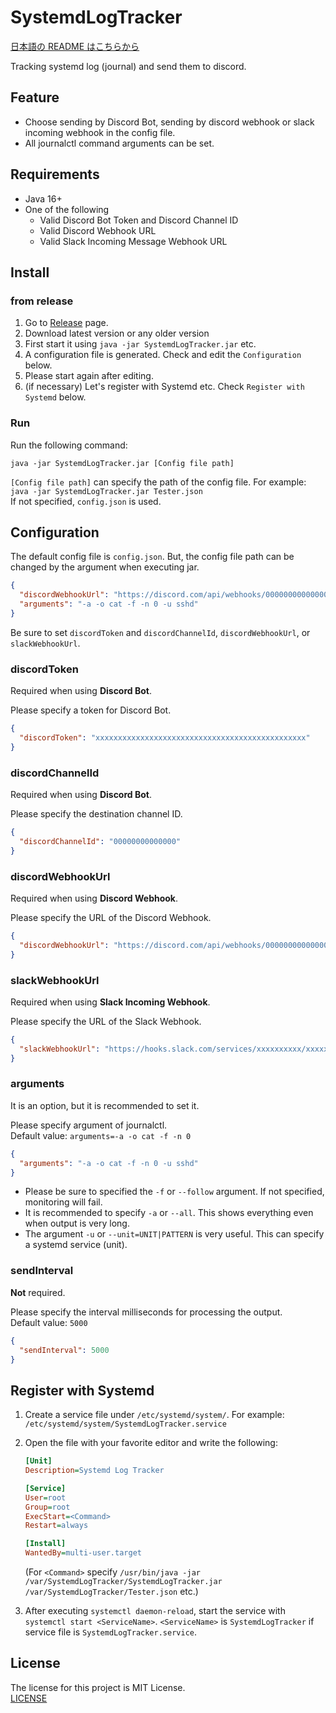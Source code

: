 # SystemdLogTracker

[日本語の README はこちらから](https://github.com/book000/SystemdLogTracker/blob/master/README-ja.md)

Tracking systemd log (journal) and send them to discord.

## Feature

- Choose sending by Discord Bot, sending by discord webhook or slack incoming webhook in the config file.
- All journalctl command arguments can be set.

## Requirements

- Java 16+
- One of the following
  - Valid Discord Bot Token and Discord Channel ID
  - Valid Discord Webhook URL
  - Valid Slack Incoming Message Webhook URL

## Install

### from release

1. Go to [Release](https://github.com/book000/SystemdLogTracker/releases) page.
2. Download latest version or any older version
3. First start it using `java -jar SystemdLogTracker.jar` etc.
4. A configuration file is generated. Check and edit the `Configuration` below.
5. Please start again after editing.
6. (if necessary) Let's register with Systemd etc. Check `Register with Systemd` below.

### Run

Run the following command:

```shell
java -jar SystemdLogTracker.jar [Config file path]
```

`[Config file path]` can specify the path of the config file. For example: `java -jar SystemdLogTracker.jar Tester.json`  
If not specified, `config.json` is used.

## Configuration

The default config file is `config.json`. But, the config file path can be changed by the argument when executing jar.

```json
{
  "discordWebhookUrl": "https://discord.com/api/webhooks/00000000000000/xxxxxxxxxxxxxxxxxxxxxxxxxxxxxxxxxxxxxxxxxxxxxxx",
  "arguments": "-a -o cat -f -n 0 -u sshd"
}
```

Be sure to set `discordToken` and `discordChannelId`, `discordWebhookUrl`, or `slackWebhookUrl`.

### discordToken

Required when using **Discord Bot**.

Please specify a token for Discord Bot.

```json
{
  "discordToken": "xxxxxxxxxxxxxxxxxxxxxxxxxxxxxxxxxxxxxxxxxxxxxxx"
}
```

### discordChannelId

Required when using **Discord Bot**.

Please specify the destination channel ID.

```json
{
  "discordChannelId": "00000000000000"
}
```

### discordWebhookUrl

Required when using **Discord Webhook**.

Please specify the URL of the Discord Webhook.

```json
{
  "discordWebhookUrl": "https://discord.com/api/webhooks/00000000000000/xxxxxxxxxxxxxxxxxxxxxxxxxxxxxxxxxxxxxxxxxxxxxxx"
}
```

### slackWebhookUrl

Required when using **Slack Incoming Webhook**.

Please specify the URL of the Slack Webhook.

```json
{
  "slackWebhookUrl": "https://hooks.slack.com/services/xxxxxxxxxx/xxxxxxxxxx/xxxxxxxxxxxxxxxxxxxxxxxxxxxxxxxxxxx"
}
```

### arguments

It is an option, but it is recommended to set it.

Please specify argument of journalctl.  
Default value: `arguments=-a -o cat -f -n 0`

```json
{
  "arguments": "-a -o cat -f -n 0 -u sshd"
}
```

- Please be sure to specified the `-f` or `--follow` argument. If not specified, monitoring will fail.  
- It is recommended to specify `-a` or `--all`. This shows everything even when output is very long.  
- The argument `-u` or `--unit=UNIT|PATTERN` is very useful. This can specify a systemd service (unit).

### sendInterval

**Not** required.

Please specify the interval milliseconds for processing the output.  
Default value: `5000`

```json
{
  "sendInterval": 5000
}
```

## Register with Systemd

1. Create a service file under `/etc/systemd/system/`. For example: `/etc/systemd/system/SystemdLogTracker.service`
2. Open the file with your favorite editor and write the following:

   ```ini
   [Unit]
   Description=Systemd Log Tracker

   [Service]
   User=root
   Group=root
   ExecStart=<Command>
   Restart=always

   [Install]
   WantedBy=multi-user.target
   ```

   (For `<Command>` specify `/usr/bin/java -jar /var/SystemdLogTracker/SystemdLogTracker.jar /var/SystemdLogTracker/Tester.json` etc.)

3. After executing `systemctl daemon-reload`, start the service with `systemctl start <ServiceName>`. `<ServiceName>` is `SystemdLogTracker` if service file is `SystemdLogTracker.service`.

## License

The license for this project is MIT License.  
[LICENSE](https://github.com/book000/SystemdLogTracker/blob/master/LICENSE)
